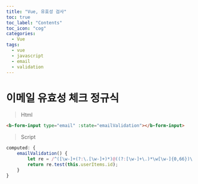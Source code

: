 ```yaml
---
title: "Vue, 유효성 검사"
toc: true
toc_label: "Contents"
toc_icon: "cog"
categories:
  - Vue
tags:
  - vue
  - javascript
  - email
  - validation
---
```

# 이메일 유효성 체크 정규식
>Html
```html
<b-form-input type="email" :state="emailValidation"></b-form-input>
```

>Script
```javascript
computed: {
    emailValidation() {
        let re = /^([\w-]+(?:\.[\w-]+)*)@((?:[\w-]+\.)*\w[\w-]{0,66})\.([a-z]{2,6}(?:\.[a-z]{2})?)$/i;
        return re.test(this.userItems.id);
    }
}
```
